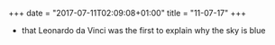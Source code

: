 +++
date = "2017-07-11T02:09:08+01:00"
title = "11-07-17"
+++

* that Leonardo da Vinci was the first to explain why the sky is blue

